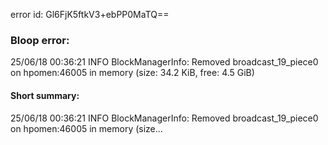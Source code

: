 error id: Gl6FjK5ftkV3+ebPP0MaTQ==
### Bloop error:

25/06/18 00:36:21 INFO BlockManagerInfo: Removed broadcast_19_piece0 on hpomen:46005 in memory (size: 34.2 KiB, free: 4.5 GiB)
#### Short summary: 

25/06/18 00:36:21 INFO BlockManagerInfo: Removed broadcast_19_piece0 on hpomen:46005 in memory (size...